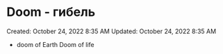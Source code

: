 # Doom - гибель

Created: October 24, 2022 8:35 AM
Updated: October 24, 2022 8:35 AM

- doom of Earth Doom of life